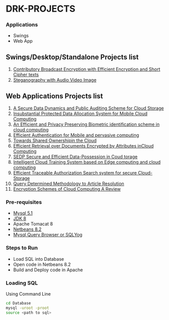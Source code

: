 # DRK-PROJECTS
### Applications
- Swings
- Web App

## Swings/Desktop/Standalone Projects list
                
1. [Contributory Broadcast Encryption with Efficient Encryption and Short Cipher texts](https://github.com/Hepsibah-Tryphosa/DRK--Contributory-Broadcast-Encryption-with-Efficient-Encryption-and-Short-Cipher-texts)
2. [Steganography with Audio Video Image](https://github.com/Hepsibah-Tryphosa/DRK--Steganography-with-Audio-Video-Image)

## Web Applications Projects list
1. [A Secure Data Dynamics and Public Auditing Scheme for Cloud Storage](https://github.com/Hepsibah-Tryphosa/DRK--A-Secure-Data-Dynamics-and-Public-Auditing-Scheme-for-Cloud-Storage)
2. [Insubstantial Protected Data Allocation System for Mobile Cloud Computing](https://github.com/Hepsibah-Tryphosa/DRK--Insubstantial-Protected-Data-Allocation-System-for-Mobile-Cloud-Computing)
3. [An Efficient and Privacy Preserving Biometric identification scheme in cloud computing](https://github.com/Hepsibah-Tryphosa/DRK-An-Efficient-and-Privacy-Preserving-Biometric-identification-scheme-in-cloud-computing.git)
4. [Efficient Authentication for Mobile and pervasive computing](https://github.com/Hepsibah-Tryphosa/DRK--Efficient-Authentication-for-Mobile-and-pervasive-computing)
5. [Towards Shared Ownershipin the Cloud](https://github.com/Hepsibah-Tryphosa/DRK--Towards-Shared-Ownership-in-the-Cloud)
6. [Efficient Retrieval over Documents Encrypted by Attributes inCloud Computing](https://github.com/Hepsibah-Tryphosa/DRK--Efficient-Retrieval-over-Documents-Encrypted-by-Attributes-in-Cloud-Computing)
7. [SEDP Secure and Efficient Data-Possession in Coud torage](https://github.com/Hepsibah-Tryphosa/DRK--SEPDP-Secure-and-Efficient-Data-Possession-in-Cloud-Storage)
8. [Intelligent Cloud Training System based on Edge computing and cloud computing](https://github.com/Hepsibah-Tryphosa/DRK--Intelligent-Cloud-Training-System-based-on-Edge-computing-and-cloud-computing)
9. [Efficient Traceable Authorization Search system for secure Cloud-Storage](https://github.com/Hepsibah-Tryphosa/DRK--Efficient-Traceable-Authorization-Search-system-for-secure-Cloud-Storage)
10. [Query Determined Methodology to Article Resolution](https://github.com/Hepsibah-Tryphosa/DRK--Query-Determined-Methodology-to-Article-Resolution)
11. [Encryption Schemes of Cloud Computing A Review](https://github.com/Hepsibah-Tryphosa/DRK--Encryption-Schemes-of-Cloud-Computing-A-Review)


### Pre-requisites
- [Mysql 5.1](https://drive.google.com/file/d/1SrOB7_Jbl30zup1Q0cD-_tgPO21aw_65/view?usp=share_link)
- [JDK 8](https://drive.google.com/file/d/18DJA6ZIIb1Bj6n4wsDv_hQW8NkKEqVFW/view?usp=share_link)
- Apache Tomacat 8
- [Netbeans 8.2](https://drive.google.com/file/d/1AkUgHBGWGeWDPqFJ8ZfiSWeCvZ2Gy_hx/view?usp=share_link)
- [Mysql Query Browser or  SQLYog](https://drive.google.com/file/d/13cbqhLp-EJR3Gs8EopkpXGaaWljg3IBJ/view?usp=share_link)

### Steps to Run
- Load SQL into Database
- Open code in Netbeans 8.2
- Build and Deploy code in Apache

### Loading SQL
Using Command Line
```sh
cd Database
mysql -uroot -proot
source <path to sql>
```         
